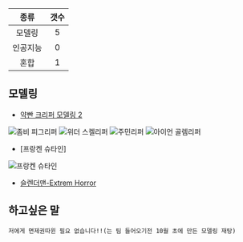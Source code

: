 |   종류  |  갯수  | 
| :---:  | :---: |
| 모델링  | 5 | 
| 인공지능 |  0   | 
|  혼합  |   1   |  
 ## 모델링
 
* [약빤 크리퍼 모델링 2](http://cafe.naver.com/minecraftpe/2354890) 

![좀비 피그리퍼](http://i.imgur.com/XakXV5C.png) 
![위더 스켈리퍼](http://i.imgur.com/01NtOjC.png) 
![주민리퍼](http://i.imgur.com/p3Fpl3Z.png) 
![아이언 골렘리퍼](http://i.imgur.com/SjFxuaY.png) 

* [프랑켄 슈타인]

![프랑켄 슈타인](http://i.imgur.com/Ya07dNA.png)


* [슬렌더맨-Extrem Horror](http://cafe.naver.com/minecraftpe/2366699)

 ## 하고싶은 말 
 
```
저에게 면제권따윈 필요 없습니다!!(는 팀 들어오기전 10월 초에 만든 모델링 재탕)
```
